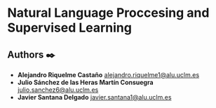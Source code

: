 # Natural Language Proccesing and Supervised Learning

## Authors ✒️

* **Alejandro Riquelme Castaño** alejandro.riquelme1@alu.uclm.es
* **Julio Sánchez de las Heras Martín Consuegra** julio.sanchez6@alu.uclm.es
* **Javier Santana Delgado** javier.santana1@alu.uclm.es
